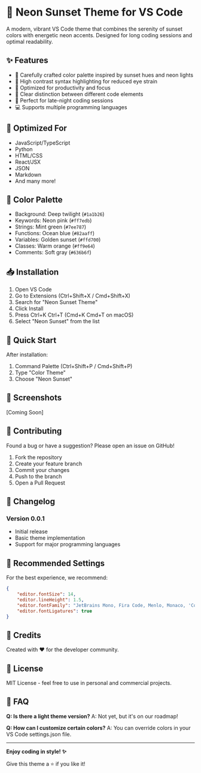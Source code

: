 # 🌅 Neon Sunset Theme for VS Code

A modern, vibrant VS Code theme that combines the serenity of sunset colors with energetic neon accents. Designed for long coding sessions and optimal readability.

## ✨ Features

- 🎨 Carefully crafted color palette inspired by sunset hues and neon lights
- 👀 High contrast syntax highlighting for reduced eye strain
- 🚀 Optimized for productivity and focus
- 🎯 Clear distinction between different code elements
- 🌙 Perfect for late-night coding sessions
- 💻 Supports multiple programming languages

## 🎯 Optimized For

- JavaScript/TypeScript
- Python
- HTML/CSS
- React/JSX
- JSON
- Markdown
- And many more!

## 🌈 Color Palette

- Background: Deep twilight (`#1a1b26`)
- Keywords: Neon pink (`#ff7edb`)
- Strings: Mint green (`#7ee787`)
- Functions: Ocean blue (`#82aaff`)
- Variables: Golden sunset (`#ffd700`)
- Classes: Warm orange (`#ff9e64`)
- Comments: Soft gray (`#636b6f`)

## 📥 Installation

1. Open VS Code
2. Go to Extensions (Ctrl+Shift+X / Cmd+Shift+X)
3. Search for "Neon Sunset Theme"
4. Click Install
5. Press Ctrl+K Ctrl+T (Cmd+K Cmd+T on macOS)
6. Select "Neon Sunset" from the list

## 🚀 Quick Start

After installation:
1. Command Palette (Ctrl+Shift+P / Cmd+Shift+P)
2. Type "Color Theme"
3. Choose "Neon Sunset"

## 📸 Screenshots

[Coming Soon]

## 🤝 Contributing

Found a bug or have a suggestion? Please open an issue on GitHub!

1. Fork the repository
2. Create your feature branch
3. Commit your changes
4. Push to the branch
5. Open a Pull Request

## 📝 Changelog

### Version 0.0.1
- Initial release
- Basic theme implementation
- Support for major programming languages

## 🎯 Recommended Settings

For the best experience, we recommend:

```json
{
    "editor.fontSize": 14,
    "editor.lineHeight": 1.5,
    "editor.fontFamily": "JetBrains Mono, Fira Code, Menlo, Monaco, 'Courier New', monospace",
    "editor.fontLigatures": true
}
```

## 🌟 Credits

Created with ❤️ for the developer community.

## 📄 License

MIT License - feel free to use in personal and commercial projects.

## 🤔 FAQ

**Q: Is there a light theme version?**
A: Not yet, but it's on our roadmap!

**Q: How can I customize certain colors?**
A: You can override colors in your VS Code settings.json file.

---

**Enjoy coding in style! ✨**

Give this theme a ⭐ if you like it!